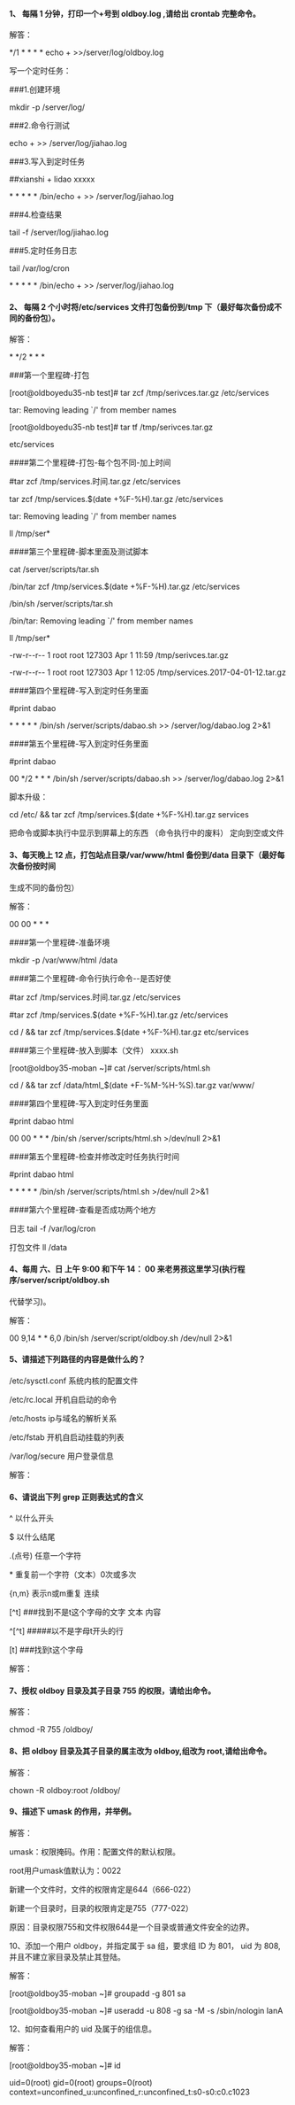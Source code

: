 #### 1、 每隔 1 分钟，打印一个+号到 oldboy.log ,请给出 crontab 完整命令。

解答：

\*/1 \* \* \* \*  echo + &gt;&gt;/server/log/oldboy.log

写一个定时任务：

\#\#\#1.创建环境

mkdir -p /server/log/

\#\#\#2.命令行测试

echo + &gt;&gt; /server/log/jiahao.log

\#\#\#3.写入到定时任务

\#\#xianshi   +  lidao xxxxx

\* \* \* \* \* /bin/echo   + &gt;&gt; /server/log/jiahao.log

\#\#\#4.检查结果

tail -f /server/log/jiahao.log

\#\#\#5.定时任务日志

tail /var/log/cron

\* \* \* \* \* /bin/echo   + &gt;&gt; /server/log/jiahao.log

#### 2、 每隔 2 个小时将/etc/services 文件打包备份到/tmp 下（最好每次备份成不同的备份包）。

解答：

\* \*/2 \* \* \*

\#\#\#第一个里程碑-打包

\[root@oldboyedu35-nb test\]\# tar zcf /tmp/serivces.tar.gz /etc/services

tar: Removing leading \`/' from member names

\[root@oldboyedu35-nb test\]\# tar tf /tmp/serivces.tar.gz

etc/services

\#\#\#\#第二个里程碑-打包-每个包不同-加上时间

\#tar zcf /tmp/services.时间.tar.gz  /etc/services

tar zcf /tmp/services.$\(date +%F-%H\).tar.gz  /etc/services

tar: Removing leading \`/' from member names

ll /tmp/ser\*

\#\#\#\#第三个里程碑-脚本里面及测试脚本

cat /server/scripts/tar.sh

/bin/tar zcf /tmp/services.$\(date +%F-%H\).tar.gz  /etc/services

/bin/sh  /server/scripts/tar.sh

/bin/tar: Removing leading \`/' from member names

ll /tmp/ser\*

-rw-r--r-- 1 root root 127303 Apr  1 11:59 /tmp/serivces.tar.gz

-rw-r--r-- 1 root root 127303 Apr  1 12:05 /tmp/services.2017-04-01-12.tar.gz

\#\#\#\#第四个里程碑-写入到定时任务里面

\#print dabao

\* \* \* \* \* /bin/sh /server/scripts/dabao.sh &gt;&gt; /server/log/dabao.log 2&gt;&1

\#\#\#\#第五个里程碑-写入到定时任务里面

\#print dabao

00 \*/2 \* \* \* /bin/sh /server/scripts/dabao.sh &gt;&gt; /server/log/dabao.log 2&gt;&1

脚本升级：

cd /etc/ && tar zcf /tmp/services.$\(date +%F-%H\).tar.gz  services

把命令或脚本执行中显示到屏幕上的东西 （命令执行中的废料） 定向到空或文件

#### 3、每天晚上 12 点，打包站点目录/var/www/html 备份到/data 目录下（最好每次备份按时间

生成不同的备份包）

解答：

00 00 \* \* \*

\#\#\#\#第一个里程碑-准备环境

mkdir -p /var/www/html /data

\#\#\#\#第二个里程碑-命令行执行命令--是否好使

\#tar zcf /tmp/services.时间.tar.gz  /etc/services

\#tar zcf /tmp/services.$\(date +%F-%H\).tar.gz  /etc/services

cd / && tar zcf /tmp/services.$\(date +%F-%H\).tar.gz  etc/services

\#\#\#\#第三个里程碑-放入到脚本（文件）  xxxx.sh

\[root@oldboy35-moban ~\]\# cat /server/scripts/html.sh

cd / && tar zcf /data/html\_$\(date +F-%M-%H-%S\).tar.gz var/www/

\#\#\#\#第四个里程碑-写入到定时任务里面

\#print dabao html

00 00 \* \* \* /bin/sh /server/scripts/html.sh &gt;/dev/null 2&gt;&1

\#\#\#\#第五个里程碑-检查并修改定时任务执行时间

\#print dabao html

\* \* \* \* \* /bin/sh /server/scripts/html.sh &gt;/dev/null 2&gt;&1

\#\#\#\#第六个里程碑-查看是否成功两个地方

日志 tail -f /var/log/cron

打包文件 ll /data

#### 4、每周 六、日 上午 9:00 和下午 14： 00 来老男孩这里学习\(执行程序/server/script/oldboy.sh

代替学习\)。

解答：

00 9,14 \* \* 6,0 /bin/sh /server/script/oldboy.sh /dev/null 2&gt;&1

#### 5、请描述下列路径的内容是做什么的？

/etc/sysctl.conf  系统内核的配置文件

/etc/rc.local    开机自启动的命令

/etc/hosts      ip与域名的解析关系

/etc/fstab      开机自启动挂载的列表

/var/log/secure 用户登录信息

解答：

#### 6、请说出下列 grep 正则表达式的含义

^  以什么开头

$  以什么结尾

.\(点号\) 任意一个字符

 \*  重复前一个字符（文本）0次或多次

{n,m} 表示n或m重复 连续

\[^t\] \#\#\#找到不是t这个字母的文字 文本  内容

^\[^t\] \#\#\#\#\#以不是字母t开头的行

\[t\]  \#\#\#找到t这个字母

解答：

#### 7、授权 oldboy 目录及其子目录 755 的权限，请给出命令。

解答：

chmod -R 755 /oldboy/

#### 8、把 oldboy 目录及其子目录的属主改为 oldboy,组改为 root,请给出命令。

解答：

chown -R oldboy:root /oldboy/

#### 9、描述下 umask 的作用，并举例。

解答：

umask：权限掩码。作用：配置文件的默认权限。

root用户umask值默认为：0022

新建一个文件时，文件的权限肯定是644（666-022）

新建一个目录时，目录的权限肯定是755（777-022）

原因：目录权限755和文件权限644是一个目录或普通文件安全的边界。

10、添加一个用户 oldboy，并指定属于 sa 组，要求组 ID 为 801， uid 为 808,并且不建立家目录及禁止其登陆。

解答：

\[root@oldboy35-moban ~\]\# groupadd -g 801 sa

\[root@oldboy35-moban ~\]\# useradd -u 808 -g sa -M -s /sbin/nologin IanA

12、如何查看用户的 uid 及属于的组信息。

解答：

\[root@oldboy35-moban ~\]\# id

uid=0\(root\) gid=0\(root\) groups=0\(root\) context=unconfined\_u:unconfined\_r:unconfined\_t:s0-s0:c0.c1023

